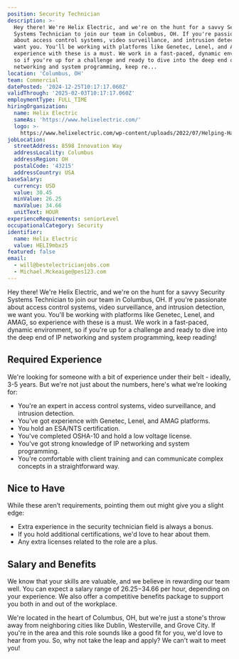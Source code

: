 ```yaml
---
position: Security Technician
description: >-
  Hey there! We're Helix Electric, and we're on the hunt for a savvy Security
  Systems Technician to join our team in Columbus, OH. If you're passionate
  about access control systems, video surveillance, and intrusion detection, we
  want you. You'll be working with platforms like Genetec, Lenel, and AMAG, so
  experience with these is a must. We work in a fast-paced, dynamic environment,
  so if you're up for a challenge and ready to dive into the deep end of IP
  networking and system programming, keep re...
location: 'Columbus, OH'
team: Commercial
datePosted: '2024-12-25T10:17:17.060Z'
validThrough: '2025-02-03T10:17:17.060Z'
employmentType: FULL_TIME
hiringOrganization:
  name: Helix Electric
  sameAs: 'https://www.helixelectric.com/'
  logo: >-
    https://www.helixelectric.com/wp-content/uploads/2022/07/Helping-Hands-Logo_Blue-e1656694113799.jpg
jobLocation:
  streetAddress: 8598 Innovation Way
  addressLocality: Columbus
  addressRegion: OH
  postalCode: '43215'
  addressCountry: USA
baseSalary:
  currency: USD
  value: 30.45
  minValue: 26.25
  maxValue: 34.66
  unitText: HOUR
experienceRequirements: seniorLevel
occupationalCategory: Security
identifier:
  name: Helix Electric
  value: HELI9mbxz5
featured: false
email:
  - will@bestelectricianjobs.com
  - Michael.Mckeaige@pes123.com
---
```




Hey there! We're Helix Electric, and we're on the hunt for a savvy Security Systems Technician to join our team in Columbus, OH. If you're passionate about access control systems, video surveillance, and intrusion detection, we want you. You'll be working with platforms like Genetec, Lenel, and AMAG, so experience with these is a must. We work in a fast-paced, dynamic environment, so if you're up for a challenge and ready to dive into the deep end of IP networking and system programming, keep reading!

## Required Experience

We're looking for someone with a bit of experience under their belt - ideally, 3-5 years. But we're not just about the numbers, here's what we're looking for:

- You're an expert in access control systems, video surveillance, and intrusion detection.
- You've got experience with Genetec, Lenel, and AMAG platforms.
- You hold an ESA/NTS certification.
- You've completed OSHA-10 and hold a low voltage license.
- You've got strong knowledge of IP networking and system programming.
- You're comfortable with client training and can communicate complex concepts in a straightforward way.

## Nice to Have

While these aren’t requirements, pointing them out might give you a slight edge:

- Extra experience in the security technician field is always a bonus.
- If you hold additional certifications, we'd love to hear about them.
- Any extra licenses related to the role are a plus.

## Salary and Benefits

We know that your skills are valuable, and we believe in rewarding our team well. You can expect a salary range of $26.25-$34.66 per hour, depending on your experience. We also offer a competitive benefits package to support you both in and out of the workplace.

We're located in the heart of Columbus, OH, but we're just a stone's throw away from neighboring cities like Dublin, Westerville, and Grove City. If you're in the area and this role sounds like a good fit for you, we'd love to hear from you. So, why not take the leap and apply? We can't wait to meet you!